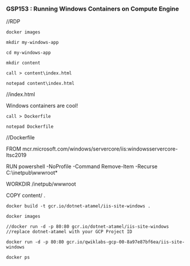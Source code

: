 ### GSP153 :  Running Windows Containers on Compute Engine 

//RDP 

```
docker images

mkdir my-windows-app

cd my-windows-app

mkdir content

call > content\index.html

notepad content\index.html
```
//index.html
<html>
  <head>
    <title>Windows containers</title>
  </head>
  <body>
    <p>Windows containers are cool!</p>
  </body>
</html>

```
call > Dockerfile

notepad Dockerfile
```
//Dockerfile

FROM mcr.microsoft.com/windows/servercore/iis:windowsservercore-ltsc2019

RUN powershell -NoProfile -Command Remove-Item -Recurse C:\inetpub\wwwroot\*

WORKDIR /inetpub/wwwroot

COPY content/ .

```
docker build -t gcr.io/dotnet-atamel/iis-site-windows .

docker images
```

```
//docker run -d -p 80:80 gcr.io/dotnet-atamel/iis-site-windows
//replace dotnet-atamel with your GCP Project ID

docker run -d -p 80:80 gcr.io/qwiklabs-gcp-00-8a97e87bf6ea/iis-site-windows

docker ps
```

